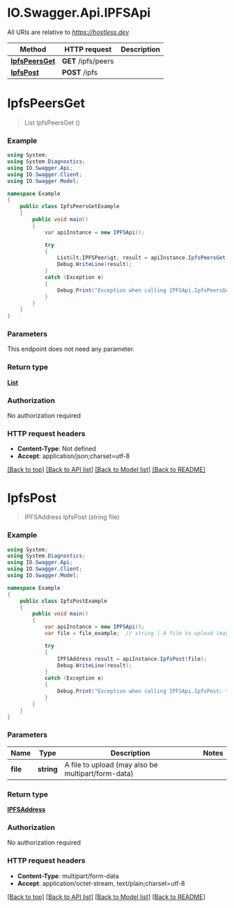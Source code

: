 # IO.Swagger.Api.IPFSApi

All URIs are relative to *https://hostless.dev*

Method | HTTP request | Description
------------- | ------------- | -------------
[**IpfsPeersGet**](IPFSApi.md#ipfspeersget) | **GET** /ipfs/peers | 
[**IpfsPost**](IPFSApi.md#ipfspost) | **POST** /ipfs | 


<a name="ipfspeersget"></a>
# **IpfsPeersGet**
> List<IPFSPeer> IpfsPeersGet ()



### Example
```csharp
using System;
using System.Diagnostics;
using IO.Swagger.Api;
using IO.Swagger.Client;
using IO.Swagger.Model;

namespace Example
{
    public class IpfsPeersGetExample
    {
        public void main()
        {
            var apiInstance = new IPFSApi();

            try
            {
                List&lt;IPFSPeer&gt; result = apiInstance.IpfsPeersGet();
                Debug.WriteLine(result);
            }
            catch (Exception e)
            {
                Debug.Print("Exception when calling IPFSApi.IpfsPeersGet: " + e.Message );
            }
        }
    }
}
```

### Parameters
This endpoint does not need any parameter.

### Return type

[**List<IPFSPeer>**](IPFSPeer.md)

### Authorization

No authorization required

### HTTP request headers

 - **Content-Type**: Not defined
 - **Accept**: application/json;charset=utf-8

[[Back to top]](#) [[Back to API list]](../README.md#documentation-for-api-endpoints) [[Back to Model list]](../README.md#documentation-for-models) [[Back to README]](../README.md)

<a name="ipfspost"></a>
# **IpfsPost**
> IPFSAddress IpfsPost (string file)



### Example
```csharp
using System;
using System.Diagnostics;
using IO.Swagger.Api;
using IO.Swagger.Client;
using IO.Swagger.Model;

namespace Example
{
    public class IpfsPostExample
    {
        public void main()
        {
            var apiInstance = new IPFSApi();
            var file = file_example;  // string | A file to upload (may also be multipart/form-data)

            try
            {
                IPFSAddress result = apiInstance.IpfsPost(file);
                Debug.WriteLine(result);
            }
            catch (Exception e)
            {
                Debug.Print("Exception when calling IPFSApi.IpfsPost: " + e.Message );
            }
        }
    }
}
```

### Parameters

Name | Type | Description  | Notes
------------- | ------------- | ------------- | -------------
 **file** | **string**| A file to upload (may also be multipart/form-data) | 

### Return type

[**IPFSAddress**](IPFSAddress.md)

### Authorization

No authorization required

### HTTP request headers

 - **Content-Type**: multipart/form-data
 - **Accept**: application/octet-stream, text/plain;charset=utf-8

[[Back to top]](#) [[Back to API list]](../README.md#documentation-for-api-endpoints) [[Back to Model list]](../README.md#documentation-for-models) [[Back to README]](../README.md)


